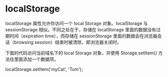 # localStorage
localStorage 属性允许你访问一个 local Storage 对象。localStorage 与 sessionStorage 相似。不同之处在于，存储在 localStorage 里面的数据没有过期时间（expiration time），而存储在 sessionStorage 里面的数据会在浏览器会话（browsing session）结束时被清除，即浏览器关闭时。

下面的代码访问当前域名下的 local Storage 对象，并使用 Storage.setItem() 方法往里面添加一个数据项。

localStorage.setItem('myCat', 'Tom');